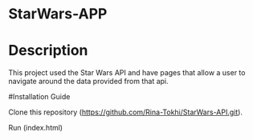 # StarWars-APP


# Description


This project used the Star Wars API and have pages that allow a user to navigate around the data provided from that api.


#Installation Guide

Clone this repository (https://github.com/Rina-Tokhi/StarWars-API.git).

Run (index.html)
